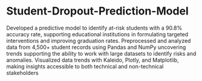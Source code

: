# Student-Dropout-Prediction-Model
Developed a predictive model to identify at-risk students with a 90.8% accuracy rate, supporting educational institutions in formulating targeted interventions and improving graduation rates. Preprocessed and analyzed data from 4,500+ student records using Pandas and NumPy uncovering trends supporting the ability to work with large datasets to identify risks and anomalies.
Visualized data trends with Kaleido, Plotly, and Matplotlib, making insights accessible to both technical and non-technical stakeholders
